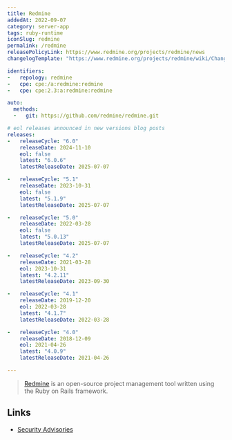 ```yaml
---
title: Redmine
addedAt: 2022-09-07
category: server-app
tags: ruby-runtime
iconSlug: redmine
permalink: /redmine
releasePolicyLink: https://www.redmine.org/projects/redmine/news
changelogTemplate: "https://www.redmine.org/projects/redmine/wiki/Changelog_{{'__RELEASE_CYCLE__'|replace:'.','_'}}"

identifiers:
-   repology: redmine
-   cpe: cpe:/a:redmine:redmine
-   cpe: cpe:2.3:a:redmine:redmine

auto:
  methods:
  -   git: https://github.com/redmine/redmine.git

# eol releases announced in new versions blog posts
releases:
-   releaseCycle: "6.0"
    releaseDate: 2024-11-10
    eol: false
    latest: "6.0.6"
    latestReleaseDate: 2025-07-07

-   releaseCycle: "5.1"
    releaseDate: 2023-10-31
    eol: false
    latest: "5.1.9"
    latestReleaseDate: 2025-07-07

-   releaseCycle: "5.0"
    releaseDate: 2022-03-28
    eol: false
    latest: "5.0.13"
    latestReleaseDate: 2025-07-07

-   releaseCycle: "4.2"
    releaseDate: 2021-03-28
    eol: 2023-10-31
    latest: "4.2.11"
    latestReleaseDate: 2023-09-30

-   releaseCycle: "4.1"
    releaseDate: 2019-12-20
    eol: 2022-03-28
    latest: "4.1.7"
    latestReleaseDate: 2022-03-28

-   releaseCycle: "4.0"
    releaseDate: 2018-12-09
    eol: 2021-04-26
    latest: "4.0.9"
    latestReleaseDate: 2021-04-26

---
```


> [Redmine](https://www.redmine.org/) is an open-source project management tool written using the Ruby
> on Rails framework.

## Links

- [Security Advisories](https://www.redmine.org/projects/redmine/wiki/Security_Advisories)
